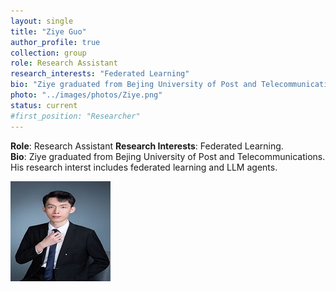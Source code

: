 ```yaml
---
layout: single
title: "Ziye Guo"
author_profile: true
collection: group
role: Research Assistant
research_interests: "Federated Learning"
bio: "Ziye graduated from Bejing University of Post and Telecommunications. His research interst includes federated learning and LLM agents."
photo: "../images/photos/Ziye.png"
status: current
#first_position: "Researcher"
---
```



**Role**: Research Assistant 
**Research Interests**: Federated Learning.  
**Bio**: Ziye graduated from Bejing University of Post and Telecommunications. His research interst includes federated learning and LLM agents.

![Ziye Guo](../images/photos/Ziye.png)
